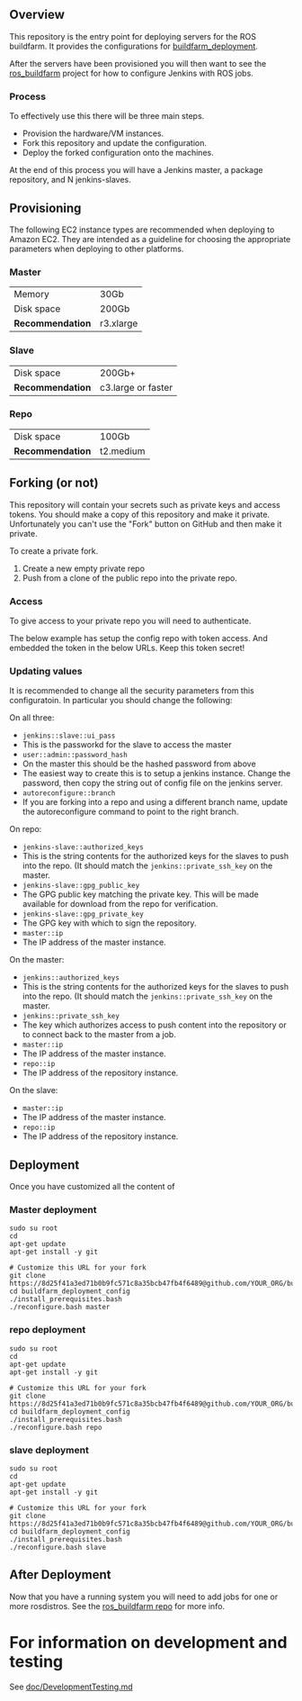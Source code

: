 ## Overview

This repository is the entry point for deploying servers for the ROS buildfarm.
It provides the configurations for [buildfarm_deployment](https://github.com/ros-infrastructure/buildfarm_deployment).

After the servers have been provisioned you will then want to see the [ros_buildfarm](https://github.com/ros-infrastructure/ros_buildfarm) project for how to configure Jenkins with ROS jobs.

### Process

To effectively use this there will be three main steps.
 * Provision the hardware/VM instances.
 * Fork this repository and update the configuration.
 * Deploy the forked configuration onto the machines.

At the end of this process you will have a Jenkins master, a package repository, and N jenkins-slaves.

## Provisioning

The following EC2 instance types are recommended when deploying to Amazon EC2.
They are intended as a guideline for choosing the appropriate parameters when deploying to other platforms.

### Master

<table>
<tr><td>Memory</td><td>30Gb</td></tr>
<tr><td>Disk space</td><td>200Gb</td></tr>
<tr><td><strong>Recommendation</strong></td><td>r3.xlarge</td></tr>
</table>

### Slave

<table>
<tr><td>Disk space</td><td>200Gb+</td></tr>
<tr><td><strong>Recommendation</strong></td><td>c3.large or faster</td></tr>
</table>

### Repo

<table>
<tr><td>Disk space</td><td>100Gb</td></tr>
<tr><td><strong>Recommendation</strong></td><td>t2.medium</td></tr>
</table>

## Forking (or not)

This repository will contain your secrets such as private keys and access tokens.
You should make a copy of this repository and make it private.
Unfortunately you can't use the "Fork" button on GitHub and then make it private.

To create a private fork.

1. Create a new empty private repo
1. Push from a clone of the public repo into the private repo.

### Access

To give access to your private repo you will need to authenticate.

The below example has setup the config repo with token access.
And embedded the token in the below URLs.
Keep this token secret!

### Updating values

It is recommended to change all the security parameters from this configuratoin.
In particular you should change the following:

On all three:
 * `jenkins::slave::ui_pass`
  * This is the passworkd for the slave to access the master
 * `user::admin::password_hash`
  * On the master this should be the hashed password from above
  * The easiest way to create this is to setup a jenkins instance. Change the password, then copy the string out of config file on the jenkins server.
 * `autoreconfigure::branch`
  * If you are forking into a repo and using a different branch name, update the autoreconfigure command to point to the right branch.

On repo:
 * `jenkins-slave::authorized_keys`
  * This is the string contents for the authorized keys for the slaves to push into the repo. (It should match the `jenkins::private_ssh_key` on the master.
 * `jenkins-slave::gpg_public_key`
  * The GPG public key matching the private key. This will be made available for download from the repo for verification.
 * `jenkins-slave::gpg_private_key`
  * The GPG key with which to sign the repository.
 * `master::ip`
  * The IP address of the master instance.

On the master:
  * `jenkins::authorized_keys`
  * This is the string contents for the authorized keys for the slaves to push into the repo. (It should match the `jenkins::private_ssh_key` on the master.
  * `jenkins::private_ssh_key`
   * The key which authorizes access to push content into the repository or to connect back to the master from a job.
  * `master::ip`
   * The IP address of the master instance.
  * `repo::ip`
   * The IP address of the repository instance.

On the slave:
  * `master::ip`
   * The IP address of the master instance.
  * `repo::ip`
   * The IP address of the repository instance.


## Deployment

Once you have customized all the content of

### Master deployment

    sudo su root
    cd
    apt-get update
    apt-get install -y git

    # Customize this URL for your fork
    git clone https://8d25f41a3ed71b0b9fc571c8a35bcb47fb4f6489@github.com/YOUR_ORG/buildfarm_deployment_config.git
    cd buildfarm_deployment_config
    ./install_prerequisites.bash
    ./reconfigure.bash master


### repo deployment

    sudo su root
    cd
    apt-get update
    apt-get install -y git

    # Customize this URL for your fork
    git clone https://8d25f41a3ed71b0b9fc571c8a35bcb47fb4f6489@github.com/YOUR_ORG/buildfarm_deployment_config.git
    cd buildfarm_deployment_config
    ./install_prerequisites.bash
    ./reconfigure.bash repo

### slave deployment

    sudo su root
    cd
    apt-get update
    apt-get install -y git

    # Customize this URL for your fork
    git clone https://8d25f41a3ed71b0b9fc571c8a35bcb47fb4f6489@github.com/YOUR_ORG/buildfarm_deployment_config.git
    cd buildfarm_deployment_config
    ./install_prerequisites.bash
    ./reconfigure.bash slave

## After Deployment

Now that you have a running system you will need to add jobs for one or more rosdistros.
See the [ros_buildfarm repo](https://github.com/ros-infrastructure/ros_buildfarm) for more info.

# For information on development and testing

See [doc/DevelopmentTesting.md](doc/DevelopmentTesting.md)
